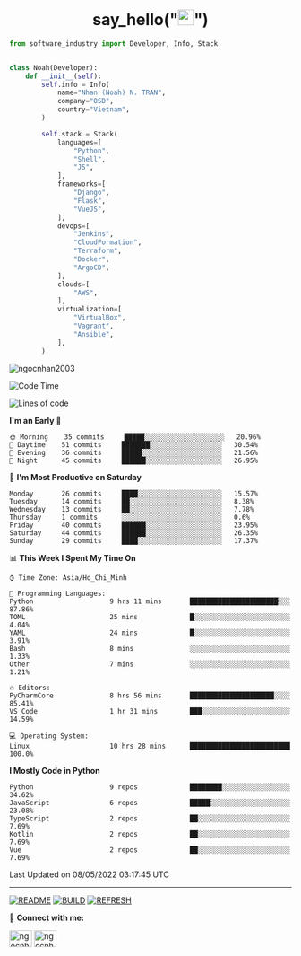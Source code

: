 <h1 align="center">say_hello("<img src="https://media.giphy.com/media/hvRJCLFzcasrR4ia7z/giphy.gif" width="28">")</h1>

```python
from software_industry import Developer, Info, Stack


class Noah(Developer):
    def __init__(self):
        self.info = Info(
            name="Nhan (Noah) N. TRAN",
            company="OSD",
            country="Vietnam",
        )

        self.stack = Stack(
            languages=[
                "Python",
                "Shell",
                "JS",
            ],
            frameworks=[
                "Django",
                "Flask",
                "VueJS",
            ],
            devops=[
                "Jenkins",
                "CloudFormation",
                "Terraform",
                "Docker",
                "ArgoCD",
            ],
            clouds=[
                "AWS",
            ],
            virtualization=[
                "VirtualBox",
                "Vagrant",
                "Ansible",
            ],
        )
```
<img src="https://komarev.com/ghpvc/?username=ngocnhan2003&label=Profile%20views&color=0e75b6&style=flat" alt="ngocnhan2003" /> 

<!--START_SECTION:waka-->
![Code Time](http://img.shields.io/badge/Code%20Time-281%20hrs%2033%20mins-blue)

![Lines of code](https://img.shields.io/badge/From%20Hello%20World%20I%27ve%20Written-18%20Thousand%20lines%20of%20code-blue)

**I'm an Early 🐤** 

```text
🌞 Morning    35 commits     █████░░░░░░░░░░░░░░░░░░░░   20.96% 
🌆 Daytime    51 commits     ███████░░░░░░░░░░░░░░░░░░   30.54% 
🌃 Evening    36 commits     █████░░░░░░░░░░░░░░░░░░░░   21.56% 
🌙 Night      45 commits     ██████░░░░░░░░░░░░░░░░░░░   26.95%

```
📅 **I'm Most Productive on Saturday** 

```text
Monday       26 commits     ████░░░░░░░░░░░░░░░░░░░░░   15.57% 
Tuesday      14 commits     ██░░░░░░░░░░░░░░░░░░░░░░░   8.38% 
Wednesday    13 commits     ██░░░░░░░░░░░░░░░░░░░░░░░   7.78% 
Thursday     1 commits      ░░░░░░░░░░░░░░░░░░░░░░░░░   0.6% 
Friday       40 commits     ██████░░░░░░░░░░░░░░░░░░░   23.95% 
Saturday     44 commits     ██████░░░░░░░░░░░░░░░░░░░   26.35% 
Sunday       29 commits     ████░░░░░░░░░░░░░░░░░░░░░   17.37%

```


📊 **This Week I Spent My Time On** 

```text
⌚︎ Time Zone: Asia/Ho_Chi_Minh

💬 Programming Languages: 
Python                   9 hrs 11 mins       ██████████████████████░░░   87.86% 
TOML                     25 mins             █░░░░░░░░░░░░░░░░░░░░░░░░   4.04% 
YAML                     24 mins             █░░░░░░░░░░░░░░░░░░░░░░░░   3.91% 
Bash                     8 mins              ░░░░░░░░░░░░░░░░░░░░░░░░░   1.33% 
Other                    7 mins              ░░░░░░░░░░░░░░░░░░░░░░░░░   1.21%

🔥 Editors: 
PyCharmCore              8 hrs 56 mins       █████████████████████░░░░   85.41% 
VS Code                  1 hr 31 mins        ███░░░░░░░░░░░░░░░░░░░░░░   14.59%

💻 Operating System: 
Linux                    10 hrs 28 mins      █████████████████████████   100.0%

```

**I Mostly Code in Python** 

```text
Python                   9 repos             ████████░░░░░░░░░░░░░░░░░   34.62% 
JavaScript               6 repos             █████░░░░░░░░░░░░░░░░░░░░   23.08% 
TypeScript               2 repos             ██░░░░░░░░░░░░░░░░░░░░░░░   7.69% 
Kotlin                   2 repos             ██░░░░░░░░░░░░░░░░░░░░░░░   7.69% 
Vue                      2 repos             ██░░░░░░░░░░░░░░░░░░░░░░░   7.69%

```



 Last Updated on 08/05/2022 03:17:45 UTC
<!--END_SECTION:waka-->

<hr>

[![README](https://github.com/ngocnhan2003/ngocnhan2003/actions/workflows/000_readme.yml/badge.svg)](https://github.com/ngocnhan2003/ngocnhan2003/actions/workflows/000_readme.yml)
[![BUILD](https://github.com/ngocnhan2003/ngocnhan2003/actions/workflows/001_build.yml/badge.svg)](https://github.com/ngocnhan2003/ngocnhan2003/actions/workflows/001_build.yml)
[![REFRESH](https://github.com/ngocnhan2003/ngocnhan2003/actions/workflows/002_refresh.yml/badge.svg)](https://github.com/ngocnhan2003/ngocnhan2003/actions/workflows/002_refresh.yml)

🔗 **Connect with me:**

<a href="https://linkedin.com/in/ngocnhan2003" target="blank"><img align="center" src="https://raw.githubusercontent.com/rahuldkjain/github-profile-readme-generator/master/src/images/icons/Social/linked-in-alt.svg" alt="ngocnhan2003" height="30" width="40" /></a>
<a href="https://instagram.com/ngocnhan2003" target="blank"><img align="center" src="https://raw.githubusercontent.com/rahuldkjain/github-profile-readme-generator/master/src/images/icons/Social/instagram.svg" alt="ngocnhan2003" height="30" width="40" /></a>
